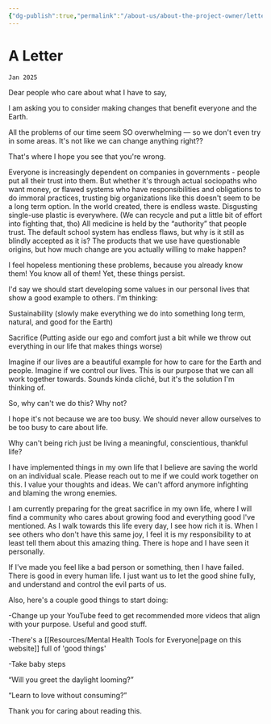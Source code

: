 ```yaml
---
{"dg-publish":true,"permalink":"/about-us/about-the-project-owner/letters-by-evan/dear-people-who-care-about-what-i-have-to-say/"}
---
```


# A Letter

`Jan 2025`

Dear people who care about what I have to say,

I am asking you to consider making changes that benefit everyone and the Earth.

All the problems of our time seem SO overwhelming — so we don't even try in some areas. It's not like we can change anything right??

That's where I hope you see that you're wrong.

Everyone is increasingly dependent on companies in governments - people put all their trust into them. But whether it's through actual sociopaths who want money, or flawed systems who have responsibilities and obligations to do immoral practices, trusting big organizations like this doesn't seem to be a long term option. In the world created, there is endless waste. Disgusting single-use plastic is everywhere. (We can recycle and put a little bit of effort into fighting that, tho) All medicine is held by the “authority” that people trust. The default school system has endless flaws, but why is it still as blindly accepted as it is? The products that we use have questionable origins, but how much change are you actually willing to make happen?

I feel hopeless mentioning these problems, because you already know them! You know all of them! Yet, these things persist.

I'd say we should start developing some values in our personal lives that show a good example to others. I'm thinking:

Sustainability (slowly make everything we do into something long term, natural, and good for the Earth)

Sacrifice (Putting aside our ego and comfort just a bit while we throw out everything in our life that makes things worse)

Imagine if our lives are a beautiful example for how to care for the Earth and people. Imagine if we control our lives. This is our purpose that we can all work together towards. Sounds kinda cliché, but it's the solution I'm thinking of.

So, why can't we do this? Why not?

I hope it's not because we are too busy. We should never allow ourselves to be too busy to care about life. 

Why can't being rich just be living a meaningful, conscientious, thankful life?

I have implemented things in my own life that I believe are saving the world on an individual scale. Please reach out to me if we could work together on this. I value your thoughts and ideas. We can't afford anymore infighting and blaming the wrong enemies.

I am currently preparing for the great sacrifice in my own life, where I will find a community who cares about growing food and everything good I've mentioned. As I walk towards this life every day, I see how rich it is. When I see others who don't have this same joy, I feel it is my responsibility to at least tell them about this amazing thing. There is hope and I have seen it personally.

If I've made you feel like a bad person or something, then I have failed. There is good in every human life. I just want us to let the good shine fully, and understand and control the evil parts of us.

Also, here's a couple good things to start doing:

-Change up your YouTube feed to get recommended more videos that align with your purpose. Useful and good stuff.

-There's a [[Resources/Mental Health Tools for Everyone\|page on this website]] full of 'good things'

-Take baby steps

“Will you greet the daylight looming?”

“Learn to love without consuming?”

Thank you for caring about reading this.